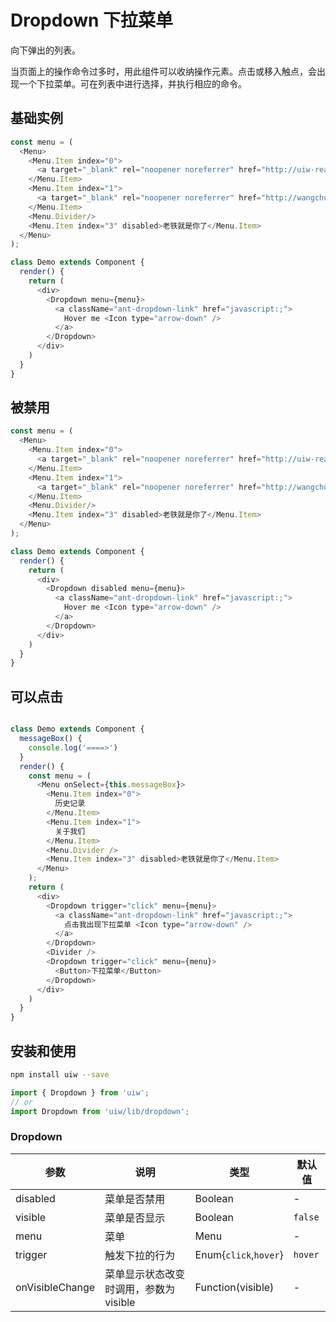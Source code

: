 Dropdown 下拉菜单
===

向下弹出的列表。

当页面上的操作命令过多时，用此组件可以收纳操作元素。点击或移入触点，会出现一个下拉菜单。可在列表中进行选择，并执行相应的命令。

## 基础实例

<!--DemoStart--> 
```js
const menu = (
  <Menu>
    <Menu.Item index="0">
      <a target="_blank" rel="noopener noreferrer" href="http://uiw-react.github.io/">UI组件库官方文档</a>
    </Menu.Item>
    <Menu.Item index="1">
      <a target="_blank" rel="noopener noreferrer" href="http://wangchujiang.com/">个人网站</a>
    </Menu.Item>
    <Menu.Divider/>
    <Menu.Item index="3" disabled>老铁就是你了</Menu.Item>
  </Menu>
);

class Demo extends Component {
  render() {
    return (
      <div>
        <Dropdown menu={menu}>
          <a className="ant-dropdown-link" href="javascript:;">
            Hover me <Icon type="arrow-down" />
          </a>
        </Dropdown>
      </div>
    )
  }
}
```
<!--End-->


## 被禁用

<!--DemoStart--> 
```js
const menu = (
  <Menu>
    <Menu.Item index="0">
      <a target="_blank" rel="noopener noreferrer" href="http://uiw-react.github.io/">UI组件库官方文档</a>
    </Menu.Item>
    <Menu.Item index="1">
      <a target="_blank" rel="noopener noreferrer" href="http://wangchujiang.com/">个人网站</a>
    </Menu.Item>
    <Menu.Divider/>
    <Menu.Item index="3" disabled>老铁就是你了</Menu.Item>
  </Menu>
);

class Demo extends Component {
  render() {
    return (
      <div>
        <Dropdown disabled menu={menu}>
          <a className="ant-dropdown-link" href="javascript:;">
            Hover me <Icon type="arrow-down" />
          </a>
        </Dropdown>
      </div>
    )
  }
}
```
<!--End-->


## 可以点击

<!--DemoStart--> 
```js

class Demo extends Component {
  messageBox() {
    console.log('====>')
  }
  render() {
    const menu = (
      <Menu onSelect={this.messageBox}>
        <Menu.Item index="0">
          历史记录
        </Menu.Item>
        <Menu.Item index="1">
          关于我们
        </Menu.Item>
        <Menu.Divider />
        <Menu.Item index="3" disabled>老铁就是你了</Menu.Item>
      </Menu>
    );
    return (
      <div>
        <Dropdown trigger="click" menu={menu}>
          <a className="ant-dropdown-link" href="javascript:;">
            点击我出现下拉菜单 <Icon type="arrow-down" />
          </a>
        </Dropdown>
        <Divider />
        <Dropdown trigger="click" menu={menu}>
          <Button>下拉菜单</Button>
        </Dropdown>
      </div>
    )
  }
}
```
<!--End-->


## 安装和使用

```bash
npm install uiw --save
```

```js
import { Dropdown } from 'uiw';
// or
import Dropdown from 'uiw/lib/dropdown';
```
### Dropdown

| 参数 | 说明 | 类型 | 默认值 |
| ----- | ----- | ----- | ----- |
| disabled | 菜单是否禁用 |	Boolean	| - |
| visible | 菜单是否显示 |	Boolean	| `false` |
| menu | 菜单 |	Menu	| - |
| trigger | 触发下拉的行为 |	Enum{`click`,`hover`}	| `hover` |
| onVisibleChange | 菜单显示状态改变时调用，参数为 visible |	Function(visible)	| - |
